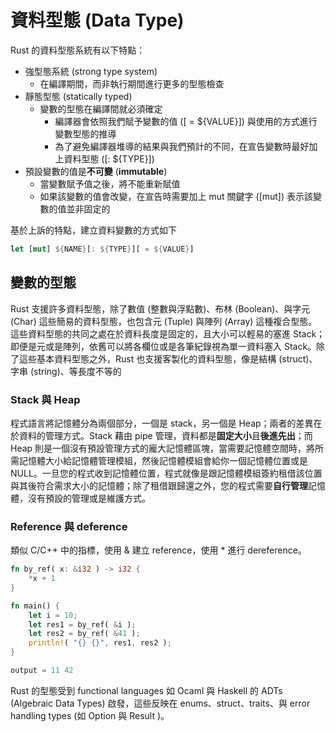 # 資料型態 (Data Type)

Rust 的資料型態系統有以下特點：

- 強型態系統 (strong type system)
    - 在編譯期間，而非執行期間進行更多的型態檢查
- 靜態型態 (statically typed)
    - 變數的型態在編譯間就必須確定
        - 編譯器會依照我們賦予變數的值 ([ = ${VALUE}]) 與使用的方式進行變數型態的推導
		- 為了避免編譯器堆導的結果與我們預計的不同，在宣告變數時最好加上資料型態 ([: ${TYPE}])
- 預設變數的值是**不可變** (**immutable**)
    - 當變數賦予值之後，將不能重新賦值
	- 如果該變數的值會改變，在宣告時需要加上 mut 關鍵字 ([mut]) 表示該變數的值並非固定的 

基於上訴的特點，建立資料變數的方式如下

``` rust
let [mut] ${NAME}[: ${TYPE}][ = ${VALUE}]
```

## 變數的型態

Rust 支援許多資料型態，除了數值 (整數與浮點數)、布林 (Boolean)、與字元 (Char) 這些簡易的資料型態，也包含元 (Tuple) 與陣列 (Array) 這種複合型態。這些資料型態的共同之處在於資料長度是固定的，且大小可以輕易的塞進 Stack；即便是元或是陣列，依舊可以將各欄位或是各筆紀錄視為單一資料塞入 Stack。除了這些基本資料型態之外，Rust 也支援客製化的資料型態，像是結構 (struct)、字串 (string)、等長度不等的

### Stack 與 Heap

程式語言將記憶體分為兩個部分，一個是 stack，另一個是 Heap；兩者的差異在於資料的管理方式。Stack 藉由 pipe 管理，資料都是**固定大小**且**後進先出**；而 Heap 則是一個沒有預設管理方式的龐大記憶體區塊，當需要記憶體空間時，將所需記憶體大小給記憶體管理模組，然後記憶體模組會給你一個記憶體位置或是 NULL。一旦您的程式收到記憶體位置，程式就像是跟記憶體模組簽約租借該位置與其後符合需求大小的記憶體；除了租借跟歸還之外，您的程式需要**自行管理**記憶體，沒有預設的管理或是維護方式。

### Reference 與 deference

類似 C/C++ 中的指標，使用 & 建立 reference，使用 * 進行 dereference。

``` rust
fn by_ref( x: &i32 ) -> i32 {
    *x + 1
}

fn main() {
    let i = 10;
    let res1 = by_ref( &i );
    let res2 = by_ref( &41 );
    println!( "{} {}", res1, res2 );
}

output = 11 42
```



Rust 的型態受到 functional languages 如 Ocaml 與 Haskell 的 ADTs (Algebraic Data Types) 啟發，這些反映在 enums、struct、traits、與 error handling types (如 Option 與 Result )。


